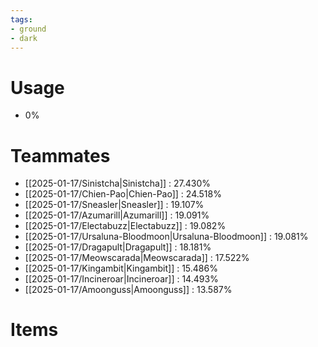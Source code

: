 ```yaml
---
tags:
- ground
- dark
---
```

# Usage
- 0%
# Teammates
- [[2025-01-17/Sinistcha|Sinistcha]] : 27.430%
- [[2025-01-17/Chien-Pao|Chien-Pao]] : 24.518%
- [[2025-01-17/Sneasler|Sneasler]] : 19.107%
- [[2025-01-17/Azumarill|Azumarill]] : 19.091%
- [[2025-01-17/Electabuzz|Electabuzz]] : 19.082%
- [[2025-01-17/Ursaluna-Bloodmoon|Ursaluna-Bloodmoon]] : 19.081%
- [[2025-01-17/Dragapult|Dragapult]] : 18.181%
- [[2025-01-17/Meowscarada|Meowscarada]] : 17.522%
- [[2025-01-17/Kingambit|Kingambit]] : 15.486%
- [[2025-01-17/Incineroar|Incineroar]] : 14.493%
- [[2025-01-17/Amoonguss|Amoonguss]] : 13.587%
# Items